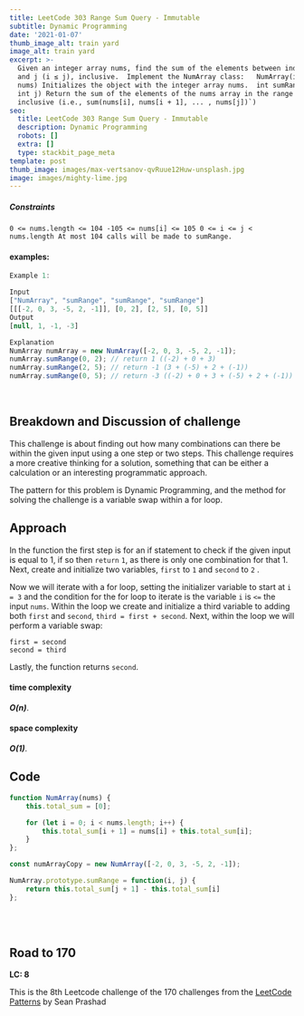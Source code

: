 ```yaml
---
title: LeetCode 303 Range Sum Query - Immutable
subtitle: Dynamic Programming
date: '2021-01-07'
thumb_image_alt: train yard
image_alt: train yard
excerpt: >-
  Given an integer array nums, find the sum of the elements between indices i
  and j (i ≤ j), inclusive.  Implement the NumArray class:   NumArray(int[]
  nums) Initializes the object with the integer array nums.  int sumRange(int i,
  int j) Return the sum of the elements of the nums array in the range [i, j]
  inclusive (i.e., sum(nums[i], nums[i + 1], ... , nums[j])`)
seo:
  title: LeetCode 303 Range Sum Query - Immutable
  description: Dynamic Programming
  robots: []
  extra: []
  type: stackbit_page_meta
template: post
thumb_image: images/max-vertsanov-qvRuue12Huw-unsplash.jpg
image: images/mighty-lime.jpg
---
```

##### Constraints


`0 <= nums.length <= 104
-105 <= nums[i] <= 105
0 <= i <= j < nums.length
At most 104 calls will be made to sumRange.
`

#### examples:


```javascript
Example 1:

Input
["NumArray", "sumRange", "sumRange", "sumRange"]
[[[-2, 0, 3, -5, 2, -1]], [0, 2], [2, 5], [0, 5]]
Output
[null, 1, -1, -3]

Explanation
NumArray numArray = new NumArray([-2, 0, 3, -5, 2, -1]);
numArray.sumRange(0, 2); // return 1 ((-2) + 0 + 3)
numArray.sumRange(2, 5); // return -1 (3 + (-5) + 2 + (-1)) 
numArray.sumRange(0, 5); // return -3 ((-2) + 0 + 3 + (-5) + 2 + (-1))
```
<br>

## Breakdown and Discussion of challenge

This challenge is about finding out how many combinations can there be within the given input using a one step or two steps. This challenge requires a more creative thinking for a solution, something that can be either a calculation or an interesting programmatic approach.

The pattern for this problem is Dynamic Programming, and the method for solving the challenge is a variable swap within a for loop.


## Approach

In the function the first step is for an if statement to check if the given input is equal to 1, if so then `return` `1`, as there is only  one combination for that 1. Next, create and initialize two variables, `first` to `1` and `second` to `2` . 

Now we will iterate with a for loop, setting the initializer variable to start at `i = 3` and the condition for the for loop to iterate is the variable `i` is `<=` the input `nums`. Within the loop we create and initialize a third variable to adding both `first` and `second`, `third = first + second`. Next, within the loop we will perform a variable swap:

`first = second` <br>
`second = third`

Lastly, the function returns `second`.


#### time complexity

 _**O(n)**_.

#### space complexity

_***O(1)***_.

## Code

```javascript
function NumArray(nums) {
    this.total_sum = [0];

    for (let i = 0; i < nums.length; i++) {
        this.total_sum[i + 1] = nums[i] + this.total_sum[i];
    }
};

const numArrayCopy = new NumArray([-2, 0, 3, -5, 2, -1]);

NumArray.prototype.sumRange = function(i, j) {
    return this.total_sum[j + 1] - this.total_sum[i]
};
```

<br>
<br>

## Road to 170

**LC: 8**

This is the 8th Leetcode challenge of the 170 challenges from the [LeetCode Patterns](https://seanprashad.com/leetcode-patterns/) by Sean Prashad
